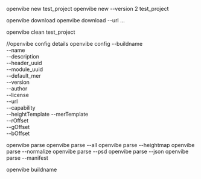 openvibe new test_project
openvibe new --version 2 test_project 

openvibe download
openvibe download --url ... 

openvibe clean test_project

//openvibe config details
openvibe config 
    --buildname      
    --name           
    --description    
    --header_uuid    
    --module_uuid    
    --default_mer    
    --version        
    --author         
    --license        
    --url            
    --capability     
    --heightTemplate 
    --merTemplate    
    --rOffset        
    --gOffset        
    --bOffset        

openvibe parse 
openvibe parse --all
openvibe parse --heightmap
openvibe parse --normalize
openvibe parse --psd
openvibe parse --json
openvibe parse --manifest


openvibe buildname


  
